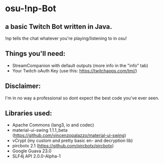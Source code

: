 # osu-!np-Bot

## a basic Twitch Bot written in Java.
!np tells the chat whatever you're playing/listening to in osu!

## Things you'll need:
- StreamCompanion with default outputs (more info in the "info" tab)
- Your Twitch oAuth Key (use this: https://twitchapps.com/tmi/)

## Disclaimer:
I'm in no way a professional so dont expect the best code you've ever seen.

## Libraries used:
- Apache Commons (lang3, io and codec)
- material-ui-swing 1.1.1_beta (https://github.com/vincenzopalazzo/material-ui-swing)
- vCrypt (my custom and pretty basic en- and decryption lib)
- pircbotx 2.1 (https://github.com/pircbotx/pircbotx)
- Google Guava 23.0
- SLF4j API 2.0.0-Alpha-1
